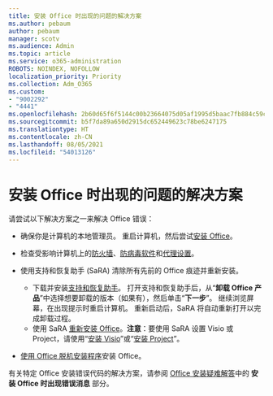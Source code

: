 ```yaml
---
title: 安装 Office 时出现的问题的解决方案
ms.author: pebaum
author: pebaum
manager: scotv
ms.audience: Admin
ms.topic: article
ms.service: o365-administration
ROBOTS: NOINDEX, NOFOLLOW
localization_priority: Priority
ms.collection: Adm_O365
ms.custom:
- "9002292"
- "4441"
ms.openlocfilehash: 2b60d65f6f5144c00b23664075d05af1995d5baac7fb884c59cbe82efca3d198
ms.sourcegitcommit: b5f7da89a650d2915dc652449623c78be6247175
ms.translationtype: HT
ms.contentlocale: zh-CN
ms.lasthandoff: 08/05/2021
ms.locfileid: "54013126"
---
```

# <a name="solutions-for-issues-when-installing-office"></a>安装 Office 时出现的问题的解决方案

请尝试以下解决方案之一来解决 Office 错误：

- 确保你是计算机的本地管理员。 重启计算机，然后尝试[安装 Office](https://portal.office.com/OLS/MySoftware.aspx)。

- 检查受影响计算机上的[防火墙](https://support.office.com/article/unlicensed-product-and-activation-errors-in-office-0d23d3c0-c19c-4b2f-9845-5344fedc4380#bkmk_checkfirewall)、[防病毒软件](https://support.office.com/article/unlicensed-product-and-activation-errors-in-office-0d23d3c0-c19c-4b2f-9845-5344fedc4380#bkmk_checkav)和[代理设置](https://support.office.com/article/unlicensed-product-and-activation-errors-in-office-0d23d3c0-c19c-4b2f-9845-5344fedc4380#bkmk_checkproxy)。

- 使用支持和恢复助手 (SaRA) 清除所有先前的 Office 痕迹并重新安装。 

    - 下载并安装[支持和恢复助手](https://aka.ms/SARA-OfficeUninstall-Alchemy)。 打开支持和恢复助手后，从“**卸载 Office 产品**”中选择想要卸载的版本（如果有），然后单击“**下一步**”。 继续浏览屏幕，在出现提示时重启计算机。 重新启动后，SaRA 将自动重新打开以完成卸载过程。
    - 使用 SaRA [重新安装 Office](https://aka.ms/sara-officeinstall)。**注意**：要使用 SaRA 设置 Visio 或 Project，请使用“[安装 Visio](https://aka.ms/SaRA-VisioSetupScenario)”或“[安装 Project](https://aka.ms/SaRA-ProjectSetupScenario)”。  

- [使用 Office 脱机安装程序](https://support.office.com/article/f0a85fe7-118f-41cb-a791-d59cef96ad1c?wt.mc_id=Alchemy_ClientDIA)安装 Office。

有关特定 Office 安装错误代码的解决方案，请参阅 [Office 安装疑难解答](https://support.office.com/article/35ff2def-e0b2-4dac-9784-4cf212c1f6c2#BKMK_ErrorMessages)中的 **安装 Office 时出现错误消息** 部分。

